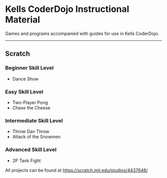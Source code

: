 # Kells CoderDojo Instructional Material

Games and programs accompanied with guides for use in Kells CoderDojo.

----
## Scratch
### Beginner Skill Level
* Dance Show
### Easy Skill Level
* Two-Player Pong
* Chase the Cheese
### Intermediate Skill Level
* Throw Dan Throw
* Attack of the Snowmen
### Advanced Skill Level
* 2P Tank Fight

All projects can be found at https://scratch.mit.edu/studios/4437648/
